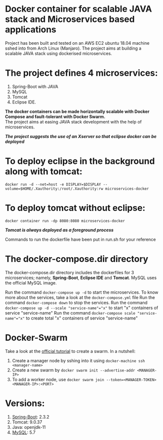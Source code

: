 # Docker container for scalable JAVA stack and Microservices based applications

Project has been built and tested on an AWS EC2 ubuntu 18.04 machine sshed into from Arch Linux (Manjaro). The project aims at building a scalable JAVA stack using dockerised microservices.

# The project defines 4 microservices:
1. Spring-Boot with JAVA
2. MySQL
3. Tomcat
4. Eclipse IDE. 

**The docker containers can be made horizontally scalable with Docker Compose and fault-tolerant with Docker Swarm.**   
The project aims at easing JAVA stack development with the help of microservices. 

***The project suggests the use of an Xserver so that eclipse docker can be deployed***

# To deploy eclipse in the background along with tomcat: 
`docker run -d --net=host -e DISPLAY=$DISPLAY --volume=$HOME/.Xauthority:/root/.Xauthority:rw microservices-docker`  
  
# To deploy tomcat without eclipse:
`docker container run -dp 8080:8080 microservices-docker`

***Tomcat is always deployed as a foreground process***

Commands to run the dockerfile have been put in run.sh for your reference

# The docker-compose.dir directory
The docker-compose.dir directory includes the dockerfiles for 3 microservices; namely, **Spring-Boot**, **Eclipse IDE** and **Tomcat**. MySQL uses the official MySQL image.

Run the command `docker-compose up -d` to start the microservices. To know more about the services, take a look at the `docker-compose.yml` file
Run the command `docker-compose down` to stop the services.
Run the command `docker-compose up -d --scale "service-name"="x"` to start "x" containers of service "service-name"
Run the command `docker-compose scale "service-name"="x"` to create total "x" containers of service "service-name"

# Docker-Swarm
Take a look at the [official tutorial](https://docs.docker.com/engine/swarm/swarm-tutorial/create-swarm/) to create a swarm.
In a nutshell:

1. Create a manager node by sshing into it using `docker-machine ssh <manager-name>`
2. Create a new swarm by `docker swarm init --advertise-addr <MANAGER-IP>`
3. To add a worker node, use `docker swarm join --token=<MANAGER-TOKEN> <MANAGER-IP>:<PORT>`



# Versions:
1. [Spring-Boot](https://github.com/spring-guides/gs-spring-boot):  2.3.2
2. Tomcat: 9.0.37
3. Java: openjdk-11
4. [MySQL](https://github.com/docker-library/mysql/tree/master/5.7): 5.7
